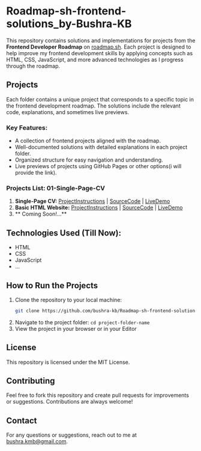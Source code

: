 # Roadmap-sh-frontend-solutions_by-Bushra-KB

This repository contains solutions and implementations for projects from the **Frontend Developer Roadmap** on [roadmap.sh](https://roadmap.sh/frontend/projects). Each project is designed to help improve my frontend development skills by applying concepts such as HTML, CSS, JavaScript, and more advanced technologies as I progress through the roadmap.

## Projects

Each folder contains a unique project that corresponds to a specific topic in the frontend development roadmap. The solutions include the relevant code, explanations, and sometimes live previews.

### Key Features:
- A collection of frontend projects aligned with the roadmap.
- Well-documented solutions with detailed explanations in each project folder.
- Organized structure for easy navigation and understanding.
- Live previews of projects using GitHub Pages or other options(i will provide the link).

### Projects List:  01-Single-Page-CV
1. **Single-Page CV:**  [ProjectInstructions](https://roadmap.sh/projects/single-page-cv)   |   [SourceCode](https://github.com/Bushra-KB/Roadmap-sh-frontend-solutions_by-Bushra-KB/tree/main/01-Single-Page-CV)   |   [LiveDemo](https://###)
2. **Basic HTML Website:**  [ProjectInstructions](https://roadmap.sh/projects/basic-html-website)   |   [SourceCode](https://github.com/Bushra-KB/Roadmap-sh-frontend-solutions_by-Bushra-KB/tree/main/02-Basic-html-Website)   |   [LiveDemo](https://###)
3. ** Coming Soon!...**


## Technologies Used (Till Now):
- HTML
- CSS
- JavaScript
- ...

## How to Run the Projects

1. Clone the repository to your local machine:
   ```bash
   git clone https://github.com/bushra-kb/Roadmap-sh-frontend-solutions_by-Bushra-KB.git```
2. Navigate to the project folder:
   ```cd project-folder-name```
3. View the project in your browser or in your Editor

## License
This repository is licensed under the MIT License.

## Contributing
Feel free to fork this repository and create pull requests for improvements or suggestions. Contributions are always welcome!

## Contact
For any questions or suggestions, reach out to me at bushra.kmb@gmail.com.

